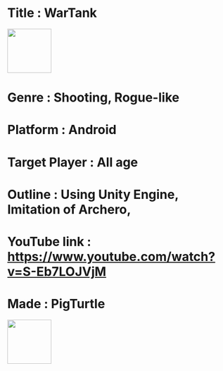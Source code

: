 # Title : WarTank
<img src="https://user-images.githubusercontent.com/49774211/99612797-9ed2c080-2a59-11eb-91b9-2029947d8f89.jpg"  width="100" height="100">

# Genre : Shooting, Rogue-like

# Platform : Android

# Target Player : All age

# Outline : Using Unity Engine, Imitation of Archero, 

# YouTube link : https://www.youtube.com/watch?v=S-Eb7LOJVjM

# Made : PigTurtle
<img src="https://user-images.githubusercontent.com/49774211/99612548-223fe200-2a59-11eb-8a11-272f08d826b2.jpg"  width="100" height="100">
